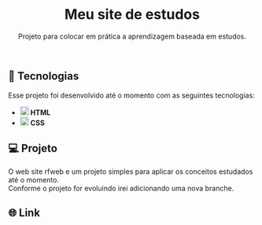 <h1 align="center"> Meu site de estudos </h1>

<p align="center">
  Projeto para colocar em prática a aprendizagem baseada em estudos.
</p>

<br>

## 🚀 Tecnologias

Esse projeto foi desenvolvido até o momento com as seguintes tecnologias:

- <strong>
    <img src="https://img.icons8.com/color/344/html-5--v1.png" alt="Ícone do HTML5" style="width: 18px;" /> 
      HTML
  </strong>
- <strong>
    <img src="https://img.icons8.com/color/344/css3.png" alt="Ícone do CSS3" style="width: 18px;" /> 
      CSS
  </strong>

## 💻 Projeto

O web site rfweb e um projeto simples para aplicar os conceitos estudados até o momento.
<br>
Conforme o projeto for evoluindo irei adicionando uma nova branche.

## 🌐 Link 
